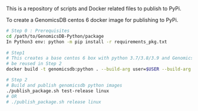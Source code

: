 This is a repository of scripts and Docker related files to publish to PyPi.

To create a GenomicsDB centos 6 docker image for publishing to PyPi.

```bash
# Step 0 : Prerequisites
cd /path/to/GenomicsDB-Python/package
In Python3 env: python -m pip install -r requirements_pkg.txt
 
# Step1
# This creates a base centos 6 box with python 3.7/3.8/3.9 and GenomicsDB installed. This may be built once and cached to
# be reused in Step 2
docker build -t genomicsdb:python . --build-arg user=$USER --build-arg user_id=`id -u` --build-arg group_id=`id -g` --build-arg genomicsdb_branch=master

# Step 2
# Build and publish genomicsdb python images
./publish_package.sh test-release linux
# OR
# ./publish_package.sh release linux
```
